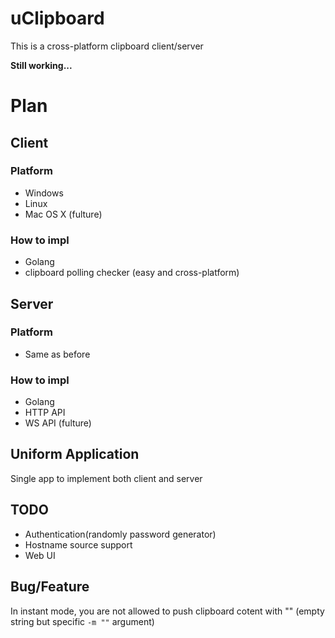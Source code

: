 # uClipboard
This is a cross-platform clipboard client/server

**Still working...**

# Plan
## Client 
### Platform
- Windows
- Linux
- Mac OS X (fulture)

### How to impl
- Golang 
- clipboard polling checker (easy and cross-platform)

## Server
### Platform
- Same as before 
### How to impl
- Golang
- HTTP API
- WS API (fulture)

## Uniform Application
Single app to implement both client and server

## TODO
- Authentication(randomly password generator)
- Hostname source support
- Web UI
## Bug/Feature
In instant mode, you are not allowed to push clipboard cotent with "" (empty string but specific `-m ""` argument)